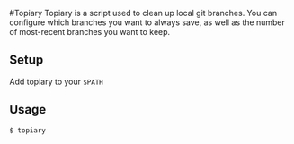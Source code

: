 #Topiary
Topiary is a script used to clean up local git branches. You can configure
which branches you want to always save, as well as the number of most-recent
branches you want to keep.

## Setup
Add topiary to your `$PATH`

## Usage
    $ topiary
